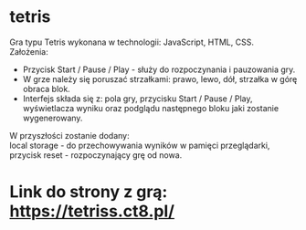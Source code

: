 # tetris
Gra typu Tetris wykonana w technologii: JavaScript, HTML, CSS.    
Założenia:
- Przycisk Start / Pause / Play - służy do rozpoczynania i pauzowania gry.
- W grze należy się poruszać strzałkami: prawo, lewo, dół, strzałka w górę obraca blok.
- Interfejs składa się z: pola gry, przycisku Start / Pause / Play, wyświetlacza wyniku oraz podglądu następnego bloku jaki zostanie wygenerowany.

W przyszłości zostanie dodany:  
local storage - do przechowywania wyników w pamięci przeglądarki, przycisk reset - rozpoczynający grę od nowa.

# Link do strony z grą: https://tetriss.ct8.pl/
